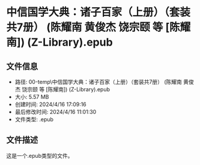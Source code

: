 ﻿# 中信国学大典：诸子百家（上册）（套装共7册） (陈耀南  黄俊杰  饶宗颐  等 [陈耀南]) (Z-Library).epub

## 文件信息
- 路径: 00-temp\中信国学大典：诸子百家（上册）（套装共7册） (陈耀南  黄俊杰  饶宗颐  等 [陈耀南]) (Z-Library).epub
- 大小: 5.57 MB
- 创建时间: 2024/4/16 17:09:16
- 最后修改时间: 2024/4/16 11:01:30
- 文件类型: .epub

## 文件描述
这是一个.epub类型的文件。

